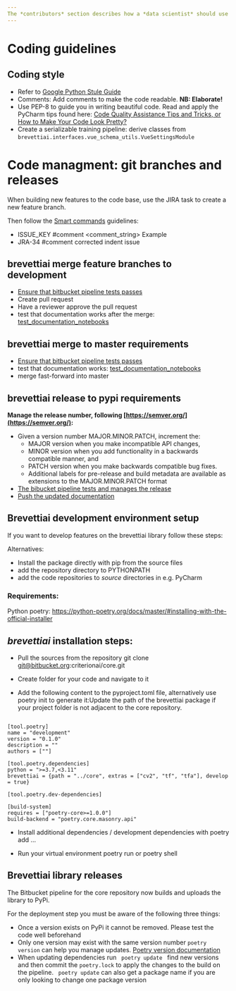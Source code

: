```yaml
---
The *contributors* section describes how a *data scientist* should use available tools and conform to coding standards to contribute to the API's and tools of the Brevetti AI platform.
---
```


# Coding guidelines

## Coding style
* Refer to [Google Python Stule Guide](https://google.github.io/styleguide/pyguide.html) 
* Comments: Add comments to make the code readable. **NB: Elaborate!**
* Use PEP-8 to guide you in writing beautiful code. Read and apply the PyCharm tips found here: [Code Quality Assistance Tips and Tricks, or How to Make Your Code Look Pretty?](https://www.jetbrains.com/help/pycharm/tutorial-code-quality-assistance-tips-and-tricks.html)
* Create a serializable training pipeline: derive classes from <code>brevettiai.interfaces.vue_schema_utils.VueSettingsModule</code>

# Code managment: git branches and releases
When building new features to the code base, use the JIRA task to create a new feature branch.

Then follow the [Smart commands](https://confluence.atlassian.com/bitbucketserver/use-smart-commits-802599018.html) guidelines:
* <ignored text> ISSUE_KEY <ignored text> #comment <comment_string>
Example	
* JRA-34 #comment corrected indent issue

## brevettiai merge feature branches to development
* [Ensure that bitbucket pipeline tests passes](https://bitbucket.org/criterionai/core/addon/pipelines/)
* Create pull request
* Have a reviewer approve the pull request
* test that documentation works after the merge: [test_documentation_notebooks](https://github.com/brevettiai/brevettiai-docs/actions/workflows/test_documentation_notebooks.yml)

## brevettiai merge to master requirements
* [Ensure that bitbucket pipeline tests passes](https://bitbucket.org/criterionai/core/addon/pipelines/)
* test that documentation works: [test_documentation_notebooks](https://github.com/brevettiai/brevettiai-docs/actions/workflows/test_documentation_notebooks.yml)
* merge fast-forward into master

## brevettiai release to pypi requirements
**Manage the release number, following [https://semver.org/](https://semver.org/):**
* Given a version number MAJOR.MINOR.PATCH, increment the:
  * MAJOR version when you make incompatible API changes,
  * MINOR version when you add functionality in a backwards compatible manner, and
  * PATCH version when you make backwards compatible bug fixes.
  * Additional labels for pre-release and build metadata are available as extensions to the MAJOR.MINOR.PATCH format
* [The bibucket pipeline tests and manages the release](https://bitbucket.org/criterionai/core/addon/pipelines/)
* [Push the updated documentation](https://github.com/brevettiai/brevettiai-docs/actions/workflows/build_and_commit_documentation.yml)


## Brevettiai development environment setup

<p> If you want to develop features on the brevettiai library follow these steps:

Alternatives:

* Install the package directly with pip from the source files
* add the repository directory to PYTHONPATH
* add the code repositories to *source* directories in e.g. PyCharm

### Requirements:

Python poetry: https://python-poetry.org/docs/master/#installing-with-the-official-installer

## *brevettiai* installation steps:

* Pull the sources from the repository git clone git@bitbucket.org:criterionai/core.git

* Create folder for your code and navigate to it

* Add the following content to the pyproject.toml file, alternatively use poetry init to generate it:Update the path of the brevettiai package if your project folder is not adjacent to the core repository. </p>
<pre><code>
[tool.poetry]
name = "development"
version = "0.1.0"
description = ""
authors = [""]

[tool.poetry.dependencies]
python = ">=3.7,<3.11"
brevettiai = {path = "../core", extras = ["cv2", "tf", "tfa"], develop = true}

[tool.poetry.dev-dependencies]

[build-system]
requires = ["poetry-core>=1.0.0"]
build-backend = "poetry.core.masonry.api"
</code></pre>

* Install additional dependencies / development dependencies with poetry add ...

* Run your virtual environment poetry run or poetry shell

## Brevettiai library releases

The Bitbucket pipeline for the core repository now builds and uploads the library to PyPi.

For the deployment step you must be aware of the following three things:
* Once a version exists on PyPi it cannot be removed. Please test the code well beforehand
* Only one version may exist with the same version number <code>poetry version</code> can help you manage updates. [Poetry version documentation](https://python-poetry.org/docs/cli/#version) 
* When updating dependencies run <code> poetry update </code>  find new versions and then commit the <code>poetry.lock</code>  to apply the changes to the build on the pipeline. <code> poetry update</code>  can also get a package name if you are only looking to change one package version